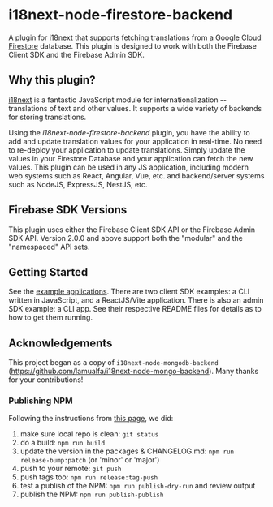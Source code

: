 # i18next-node-firestore-backend

A plugin for [i18next](https://www.i18next.com/) that supports fetching translations from a [Google Cloud Firestore](https://firebase.google.com/docs/firestore/) database.  This plugin is designed to work with both the Firebase Client SDK and the Firebase Admin SDK.

## Why this plugin?

[i18next](https://www.i18next.com/) is a fantastic JavaScript module for internationalization -- translations of text and other values.  It supports a wide variety of backends for storing translations.

Using the _i18next-node-firestore-backend_ plugin, you have the ability to add and update translation values for your application in real-time.  No need to re-deploy your application to update translations.  Simply update the values in your Firestore Database and your application can fetch the new values.  This plugin can be used in any JS application, including modern web systems such as React, Angular, Vue, etc. and backend/server systems such as NodeJS, ExpressJS, NestJS, etc.

## Firebase SDK Versions

This plugin uses either the Firebase Client SDK API or the Firebase Admin SDK API. Version 2.0.0 and above support both the "modular" and the "namespaced" API sets.

## Getting Started

See the [example applications](examples).  There are two client SDK examples: a CLI written in JavaScript, and a ReactJS/Vite application.  There is also an admin SDK example: a CLI app.  See their respective README files for details as to how to get them running.

## Acknowledgements

This project began as a copy of `i18next-node-mongodb-backend` (https://github.com/lamualfa/i18next-node-mongo-backend).  Many thanks for your contributions!

### Publishing NPM

Following the instructions from [this page](https://cloudfour.com/thinks/how-to-publish-an-updated-version-of-an-npm-package/), we did:
1. make sure local repo is clean:  `git status`
1. do a build: `npm run build`
1. update the version in the packages & CHANGELOG.md: `npm run release-bump:patch` (or 'minor' or 'major')
1. push to your remote: `git push`
1. push tags too: `npm run release:tag-push`
1. test a publish of the NPM: `npm run publish-dry-run` and review output
1. publish the NPM: `npm run publish-publish`
